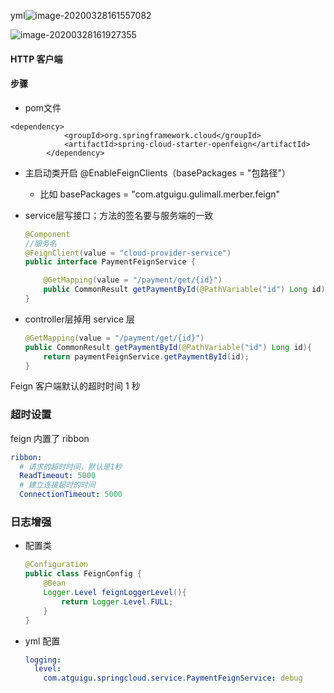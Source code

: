 yml![image-20200328161557082](C:\Users\垫\AppData\Roaming\Typora\typora-user-images\image-20200328161557082.png)

![image-20200328161927355](C:\Users\垫\AppData\Roaming\Typora\typora-user-images\image-20200328161927355.png)



#### HTTP 客户端

#### 步骤

* pom文件

```
<dependency>
            <groupId>org.springframework.cloud</groupId>
            <artifactId>spring-cloud-starter-openfeign</artifactId>
        </dependency>
```

* 主启动类开启 @EnableFeignClients（basePackages = "包路径"）

  * 比如 basePackages = "com.atguigu.gulimall.merber.feign"

* service层写接口；方法的签名要与服务端的一致

  ```java
  @Component
  //服务名
  @FeignClient(value = "cloud-provider-service")
  public interface PaymentFeignService {
  
      @GetMapping(value = "/payment/get/{id}")
      public CommonResult getPaymentById(@PathVariable("id") Long id);
  }
  ```

* controller层掉用 service 层

  ```java
  @GetMapping(value = "/payment/get/{id}")
  public CommonResult getPaymentById(@PathVariable("id") Long id){
      return paymentFeignService.getPaymentById(id);
  }
  ```



Feign 客户端默认的超时时间 1 秒

### 超时设置

feign 内置了 ribbon

```yml
ribbon:
  # 请求的超时时间，默认是1秒
  ReadTimeout: 5000
  # 建立连接超时的时间
  ConnectionTimeout: 5000
```



### 日志增强

* 配置类

  ```java
  @Configuration
  public class FeignConfig {
      @Bean
      Logger.Level feignLoggerLevel(){
          return Logger.Level.FULL;
      }
  }
  ```

* yml 配置

  ```yml
  logging:
    level: 
      com.atguigu.springcloud.service.PaymentFeignService: debug
  ```